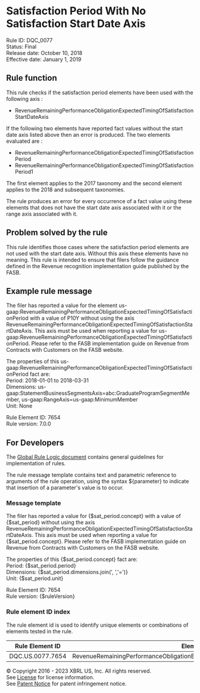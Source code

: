 # Satisfaction Period With No Satisfaction Start Date Axis
Rule ID: DQC_0077  
Status: Final  
Release date: October 10, 2018  
Effective date: January 1, 2019 

## Rule function 
This rule checks if the satisfaction period elements have been used with the following axis :

- RevenueRemainingPerformanceObligationExpectedTimingOfSatisfactionStartDateAxis

If the following two elements have reported fact values without the start date axis listed above then an error is produced. The two elements evaluated are :

- RevenueRemainingPerformanceObligationExpectedTimingOfSatisfactionPeriod
- RevenueRemainingPerformanceObligationExpectedTimingOfSatisfactionPeriod1

The first element applies to the 2017 taxonomy and the second element applies to the 2018 and subsequent taxonomies.  

The rule produces an error for every occurrence of a fact value using these elements that does not have the start date axis associated with it or the range axis associated with it.  

## Problem solved by the rule
This rule identifies those cases where the satisfaction period elements are not used with the start date axis. Without this axis these elements have no meaning. This rule is intended to ensure that filers follow the guidance defined in the Revenue recognition implementation guide published by the FASB.  

## Example rule message
The filer has reported a value for the element  us-gaap:RevenueRemainingPerformanceObligationExpectedTimingOfSatisfactionPeriod with a value of P10Y without using the axis RevenueRemainingPerformanceObligationExpectedTimingOfSatisfactionStartDateAxis. This axis must be used when reporting a value for us-gaap:RevenueRemainingPerformanceObligationExpectedTimingOfSatisfactionPeriod. Please refer to the FASB implementation guide on Revenue from Contracts with Customers  on the FASB website.  

The properties of this us-gaap:RevenueRemainingPerformanceObligationExpectedTimingOfSatisfactionPeriod fact are:  
Period: 2018-01-01 to 2018-03-31  
Dimensions: us-gaap:StatementBusinessSegmentsAxis=abc:GraduateProgramSegmentMember, us-gaap:RangeAxis=us-gaap:MinimumMember  
Unit: None

Rule Element ID: 7654  
Rule version: 7.0.0

## For Developers
The [Global Rule Logic document](https://github.com/DataQualityCommittee/dqc_us_rules/blob/master/docs/GlobalRuleLogic.md) contains general guidelines for implementation of rules.  

The rule message template contains text and parametric reference to arguments of the rule operation, using the syntax ${parameter} to indicate that insertion of a parameter's value is to occur.  

### Message template
The filer has reported a value for {$sat_period.concept} with a value of {$sat_period} without using the axis RevenueRemainingPerformanceObligationExpectedTimingOfSatisfactionStartDateAxis. This axis must be used when reporting a value for {$sat_period.concept}. Please refer to the FASB implementation guide on Revenue from Contracts with Customers on the FASB website.  

The properties of this {$sat_period.concept} fact are:  
Period: {$sat_period.period}  
Dimensions: {$sat_period.dimensions.join(', ','=')}  
Unit: {$sat_period.unit}

Rule Element ID: 7654  
Rule version: {$ruleVersion}

### Rule element ID index 
The rule element id is used to identify unique elements or combinations of elements tested in the rule. 

|Rule Element ID|Element|
|--------|--------|
|DQC.US.0077.7654|RevenueRemainingPerformanceObligationExpectedTimingOfSatisfactionStartDateAxis|

© Copyright 2016 - 2023 XBRL US, Inc. All rights reserved.   
See [License](https://xbrl.us/dqc-license) for license information.  
See [Patent Notice](https://xbrl.us/dqc-patent) for patent infringement notice.  
